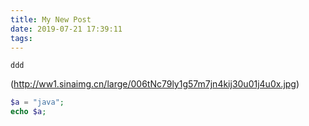 ```yaml
---
title: My New Post
date: 2019-07-21 17:39:11
tags:
---
```






```
ddd

```

(http://ww1.sinaimg.cn/large/006tNc79ly1g57m7jn4kij30u01j4u0x.jpg)


````php
$a = "java";
echo $a;
````

